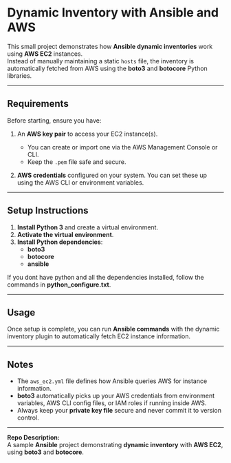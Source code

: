 # Dynamic Inventory with Ansible and AWS

This small project demonstrates how **Ansible dynamic inventories** work using **AWS EC2** instances.  
Instead of manually maintaining a static `hosts` file, the inventory is automatically fetched from AWS using the **boto3** and **botocore** Python libraries.

---

## Requirements

Before starting, ensure you have:

1. An **AWS key pair** to access your EC2 instance(s).  
   - You can create or import one via the AWS Management Console or CLI.  
   - Keep the `.pem` file safe and secure.

2. **AWS credentials** configured on your system. You can set these up using the AWS CLI or environment variables.

---

## Setup Instructions

1. **Install Python 3** and create a virtual environment.  
2. **Activate the virtual environment**.  
3. **Install Python dependencies**:  
   - **boto3**  
   - **botocore**  
   - **ansible**

If you dont have python and all the dependencies installed, follow the commands in **python_configure.txt**.

---

## Usage

Once setup is complete, you can run **Ansible commands** with the dynamic inventory plugin to automatically fetch EC2 instance information.  

---

## Notes

- The `aws_ec2.yml` file defines how Ansible queries AWS for instance information.  
- **boto3** automatically picks up your AWS credentials from environment variables, AWS CLI config files, or IAM roles if running inside AWS.  
- Always keep your **private key file** secure and never commit it to version control.  

---

**Repo Description:**  
A sample **Ansible** project demonstrating **dynamic inventory** with **AWS EC2**, using **boto3** and **botocore**.  
